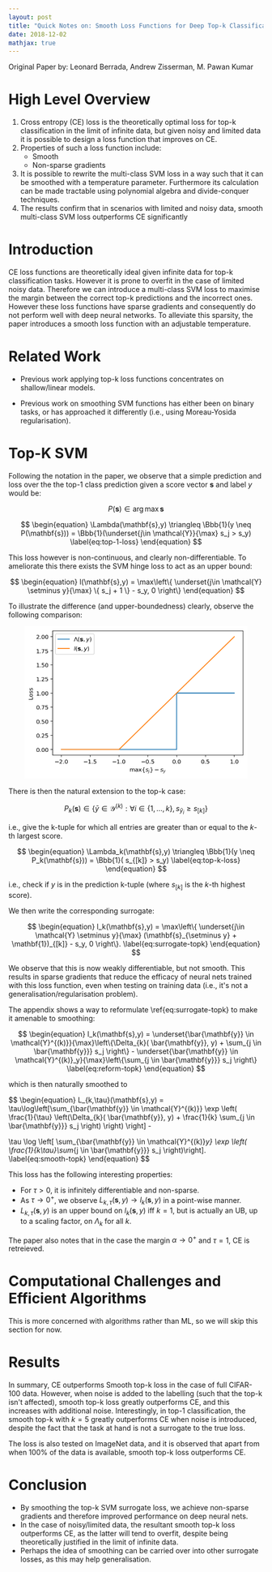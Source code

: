 ```yaml
---
layout: post
title: "Quick Notes on: Smooth Loss Functions for Deep Top-k Classification"
date: 2018-12-02
mathjax: true
---
```


Original Paper by: Leonard Berrada, Andrew Zisserman, M. Pawan Kumar

# High Level Overview

1. Cross entropy (CE) loss is the theoretically optimal loss for top-k classification in the limit of infinite data, but given noisy and limited data it is possible to design a loss function that improves on CE.
2. Properties of such a loss function include:
    * Smooth
    * Non-sparse gradients
3. It is possible to rewrite the multi-class SVM loss in a way such that it can be smoothed with a temperature parameter. Furthermore its calculation can be made tractable using polynomial algebra and divide-conquer techniques.
4. The results confirm that in scenarios with limited and noisy data, smooth multi-class SVM loss outperforms CE significantly

# Introduction

CE loss functions are theoretically ideal given infinite data for top-k classification tasks. However it is prone to overfit in the case of limited noisy data. Therefore we can introduce a multi-class SVM loss to maximise the margin between the correct top-k predictions and the incorrect ones. However these loss functions have sparse gradients and consequently do not perform well with deep neural networks. To alleviate this sparsity, the paper introduces a smooth loss function with an adjustable temperature.

# Related Work

* Previous work applying top-k loss functions concentrates on shallow/linear models.

* Previous work on smoothing SVM functions has either been on binary tasks, or has approached it differently (i.e., using Moreau-Yosida regularisation).

# Top-K SVM

Following the notation in the paper, we observe that a simple prediction and loss over the the top-1 class prediction given a score vector $\mathbf{s}$ and label $y$ would be:

$$
\begin{equation}
P(\mathbf{s}) \in \arg\max \mathbf{s}
\end{equation}
$$

$$
\begin{equation}
\Lambda(\mathbf{s},y) \triangleq \Bbb{1}(y \neq P(\mathbf{s})) = \Bbb{1}(\underset{j\in \mathcal{Y}}{\max} s_j > s_y)
\label{eq:top-1-loss}
\end{equation}
$$

This loss however is non-continuous, and clearly non-differentiable. To ameliorate this there exists the SVM hinge loss to act as an upper bound:

$$
\begin{equation}
l(\mathbf{s},y) = \max\left\{ \underset{j\in \mathcal{Y} \setminus y}{\max} \{ s_j + 1 \} - s_y, 0 \right\}
\end{equation}
$$

To illustrate the difference (and upper-boundedness) clearly, observe the following comparison:

<p align="center" >
<img src="/assets/img/loss-vs-surrogate.png" alt="lambda vs surrogate" height="300"/>
</p>

There is then the natural extension to the top-k case:

$$
\begin{equation}
P_k(\mathbf{s}) \in \left\{ \bar{y} \in \mathcal{Y}^{(k)}: \forall i \in \{ 1,\dots,k \}, s_{\bar{y}_i} \geq s_{[k]} \right\}
\end{equation}
$$

i.e., give the k-tuple for which all entries are greater than or equal to the $k$-th largest score.

$$
\begin{equation}
\Lambda_k(\mathbf{s},y) \triangleq \Bbb{1}(y \neq P_k(\mathbf{s})) = \Bbb{1}( s_{[k]} > s_y)
\label{eq:top-k-loss}
\end{equation}
$$

i.e., check if $y$ is in the prediction k-tuple (where $s_{[k]}$ is the $k$-th highest score).

We then write the corresponding surrogate:

$$
\begin{equation}
l_k(\mathbf{s},y) = \max\left\{ \underset{j\in \mathcal{Y} \setminus y}{\max} (\mathbf{s}_{\setminus y} + \mathbf{1})_{[k]} - s_y, 0 \right\}.
\label{eq:surrogate-topk}
\end{equation}
$$

We observe that this is now weakly differentiable, but not smooth. This results in sparse gradients that reduce the efficacy of neural nets trained with this loss function, even when testing on training data (i.e., it's not a generalisation/regularisation problem).

The appendix shows a way to reformulate \ref{eq:surrogate-topk} to make it amenable to smoothing:

$$
\begin{equation}
l_k(\mathbf{s},y) = \underset{\bar{\mathbf{y}} \in \mathcal{Y}^{(k)}}{\max}\left\{\Delta_{k}( \bar{\mathbf{y}}, y)  + \sum_{j \in \bar{\mathbf{y}}} s_j \right\} - \underset{\bar{\mathbf{y}} \in \mathcal{Y}^{(k)}_y}{\max}\left\{\sum_{j \in \bar{\mathbf{y}}} s_j \right\}
\label{eq:reform-topk}
\end{equation}
$$

which is then naturally smoothed to

$$
\begin{equation}
L_{k,\tau}(\mathbf{s},y) = \tau\log\left[\sum_{\bar{\mathbf{y}} \in \mathcal{Y}^{(k)}} \exp \left( \frac{1}{\tau} \left(\Delta_{k}( \bar{\mathbf{y}}, y)  + \frac{1}{k} \sum_{j \in \bar{\mathbf{y}}} s_j \right) \right) \right] - 

\tau \log \left[ \sum_{\bar{\mathbf{y}} \in \mathcal{Y}^{(k)}_y} \exp \left( \frac{1}{k\tau}\sum_{j \in \bar{\mathbf{y}}} s_j \right)\right].
\label{eq:smooth-topk}
\end{equation}
$$

This loss has the following interesting properties:
* For $\tau > 0$, it is infinitely differentiable and non-sparse.
* As $\tau \rightarrow 0^+$, we observe $L_{k,\tau}(\mathbf{s},y) \rightarrow l_k(\mathbf{s},y)$ in a point-wise manner.
* $L_{k,\tau}(\mathbf{s},y)$ is an upper bound on $l_k(\mathbf{s},y)$ iff $k = 1$, but is actually an UB, up to a scaling factor, on $\Lambda_k$ for all $k$.

The paper also notes that in the case the margin $\alpha \rightarrow 0^+$ and $\tau = 1$, CE is retreieved.

# Computational Challenges and Efficient Algorithms

This is more concerned with algorithms rather than ML, so we will skip this section for now.

# Results

In summary, CE outperforms Smooth top-k loss in the case of full CIFAR-100 data. However, when noise is added to the labelling (such that the top-k isn't affected), smooth top-k loss greatly outperforms CE, and this increases with additional noise. Interestingly, in top-1 classification, the smooth top-k with $k=5$ greatly outperforms CE when noise is introduced, despite the fact that the task at hand is not a surrogate to the true loss. 

The loss is also tested on ImageNet data, and it is observed that apart from when 100% of the data is available, smooth top-k loss outperforms CE.

# Conclusion

* By smoothing the top-k SVM surrogate loss, we achieve non-sparse gradients and therefore improved performance on deep neural nets.
* In the case of noisy/limited data, the resultant smooth top-k loss outperforms CE, as the latter will tend to overfit, despite being theoretically justified in the limit of infinite data.
* Perhaps the idea of smoothing can be carried over into other surrogate losses, as this may help generalisation.
